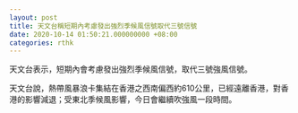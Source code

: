 ```yaml
---
layout: post
title: 天文台稱短期內考慮發出強烈季候風信號取代三號信號
date: 2020-10-14 01:50:21.000000000 +08:00
categories: rthk
---
```


天文台表示，短期內會考慮發出強烈季候風信號，取代三號強風信號。

天文台說，熱帶風暴浪卡集結在香港之西南偏西約610公里，已經遠離香港，對香港的影響減退；受東北季候風影響，今日會繼續吹強風一段時間。
